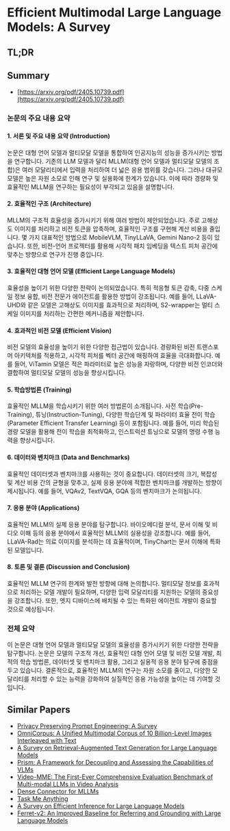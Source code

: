 # Efficient Multimodal Large Language Models: A Survey
## TL;DR
## Summary
- [https://arxiv.org/pdf/2405.10739.pdf](https://arxiv.org/pdf/2405.10739.pdf)

### 논문의 주요 내용 요약

#### 1. 서론 및 주요 내용 요약 (Introduction)
논문은 대형 언어 모델과 멀티모달 모델을 통합하여 인공지능의 성능을 증가시키는 방법을 연구합니다. 기존의 LLM 모델과 달리 MLLM(대형 언어 모델과 멀티모달 모델의 조합)은 여러 모달리티에서 입력을 처리하여 더 넓은 응용 범위를 갖습니다. 그러나 대규모 모델은 높은 자원 소모로 인해 연구 및 실용화에 한계가 있습니다. 이에 따라 경량화 및 효율적인 MLLM을 연구하는 필요성이 부각되고 있음을 설명합니다.

#### 2. 효율적인 구조 (Architecture)
MLLM의 구조적 효율성을 증가시키기 위해 여러 방법이 제안되었습니다. 주로 고해상도 이미지를 처리하고 비전 토큰을 압축하며, 효율적인 구조를 구현해 계산 비용을 줄입니다. 몇 가지 대표적인 방법으로 MobileVLM, TinyLLaVA, Gemini Nano-2 등이 있습니다. 또한, 비전-언어 프로젝터를 활용해 시각적 패치 임베딩을 텍스트 피처 공간에 맞추는 방향으로 연구가 진행 중입니다.
 
#### 3. 효율적인 대형 언어 모델 (Efficient Large Language Models)
효율성을 높이기 위한 다양한 전략이 논의되었습니다. 특히 적응형 토큰 감축, 다중 스케일 정보 융합, 비전 전문가 에이전트를 활용한 방법이 강조됩니다. 예를 들어, LLaVA-UHD와 같은 모델은 고해상도 이미지를 효과적으로 처리하며, S2-wrapper는 멀티 스케일 이미지를 처리하는 간편한 메커니즘을 제안합니다.

#### 4. 효과적인 비전 모델 (Efficient Vision)
비전 모델의 효율성을 높이기 위한 다양한 접근법이 있습니다. 경량화된 비전 트랜스포머 아키텍처를 적용하고, 시각적 피처를 벡터 공간에 매핑하여 효율을 극대화합니다. 예를 들어, ViTamin 모델은 적은 파라미터로 높은 성능을 자랑하며, 다양한 비전 인코더와 결합하여 멀티모달 모델의 성능을 향상시킵니다.

#### 5. 학습방법론 (Training)
효율적인 MLLM을 학습시키기 위한 여러 방법론이 소개됩니다. 사전 학습(Pre-Training), 튜닝(Instruction-Tuning), 다양한 학습단계 및 파라미터 효율 전이 학습(Parameter Efficient Transfer Learning) 등이 포함됩니다. 예를 들어, 미리 학습된 경량 모델을 활용해 전이 학습을 최적화하고, 인스트럭션 튜닝으로 모델의 명령 수행 능력을 향상시킵니다.

#### 6. 데이터와 벤치마크 (Data and Benchmarks)
효율적인 데이터셋과 벤치마크를 사용하는 것이 중요합니다. 데이터셋의 크기, 복잡성 및 계산 비용 간의 균형을 맞추고, 실제 응용 분야에 적합한 벤치마크를 개발하는 방향이 제시됩니다. 예를 들어, VQAv2, TextVQA, GQA 등의 벤치마크가 논의됩니다.

#### 7. 응용 분야 (Applications)
효율적인 MLLM의 실제 응용 분야를 탐구합니다. 바이오메디컬 분석, 문서 이해 및 비디오 이해 등의 응용 분야에서 효율적인 MLLM의 실용성을 강조합니다. 예를 들어, LLaVA-Rad는 의료 이미지를 분석하는 데 효율적이며, TinyChart는 문서 이해에 특화된 모델입니다.

#### 8. 토론 및 결론 (Discussion and Conclusion)
효율적인 MLLM 연구의 한계와 발전 방향에 대해 논의합니다. 멀티모달 정보를 효과적으로 처리하는 모델 개발이 필요하며, 다양한 입력 모달리티를 지원하는 모델의 중요성을 강조합니다. 또한, 엣지 디바이스에 배치될 수 있는 특화된 에이전트 개발이 중요할 것으로 예상됩니다.

### 전체 요약
이 논문은 대형 언어 모델과 멀티모달 모델의 효율성을 증가시키기 위한 다양한 전략을 탐구합니다. 논문은 모델의 구조적 개선, 효율적인 대형 언어 모델 및 비전 모델 개발, 최적의 학습 방법론, 데이터셋 및 벤치마크 활용, 그리고 실용적 응용 분야 탐구에 중점을 두고 있습니다. 결론적으로, 효율적인 MLLM의 연구는 자원 소모를 줄이고, 다양한 모달리티를 처리할 수 있는 능력을 강화하여 실질적인 응용 가능성을 높이는 데 기여할 것입니다.

## Similar Papers
- [Privacy Preserving Prompt Engineering: A Survey](2404.06001.md)
- [OmniCorpus: A Unified Multimodal Corpus of 10 Billion-Level Images Interleaved with Text](2406.08418.md)
- [A Survey on Retrieval-Augmented Text Generation for Large Language Models](2404.10981.md)
- [Prism: A Framework for Decoupling and Assessing the Capabilities of VLMs](2406.14544.md)
- [Video-MME: The First-Ever Comprehensive Evaluation Benchmark of Multi-modal LLMs in Video Analysis](2405.21075.md)
- [Dense Connector for MLLMs](2405.13800.md)
- [Task Me Anything](2406.11775.md)
- [A Survey on Efficient Inference for Large Language Models](2404.14294.md)
- [Ferret-v2: An Improved Baseline for Referring and Grounding with Large Language Models](2404.07973.md)
